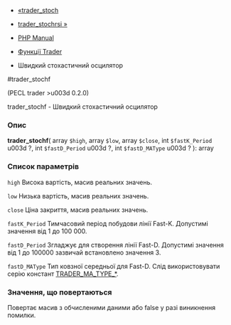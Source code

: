 - [«trader_stoch](function.trader-stoch.md)
- [trader_stochrsi »](function.trader-stochrsi.md)

- [PHP Manual](index.md)
- [Функції Trader](ref.trader.md)
- Швидкий стохастичний осцилятор

#trader_stochf

(PECL trader \>u003d 0.2.0)

trader_stochf - Швидкий стохастичний осцилятор

### Опис

**trader_stochf**(
array `$high`,
array `$low`,
array `$close`,
int `$fastK_Period` u003d ?,
int `$fastD_Period` u003d ?,
int `$fastD_MAType` u003d ?
): array

### Список параметрів

`high`
Висока вартість, масив реальних значень.

`low`
Низька вартість, масив реальних значень.

`close`
Ціна закриття, масив реальних значень.

`fastK_Period`
Тимчасовий період побудови лінії Fast-K. Допустимі значення від 1 до
100 000.

`fastD_Period`
Згладжує для створення лінії Fast-D. Допустимі значення від 1 до
100000 зазвичай встановлено значення 3.

`fastD_MAType`
Тип ковзної середньої для Fast-D. Слід використовувати серію констант
[TRADER_MA_TYPE\_\*](trader.constants.md).

### Значення, що повертаються

Повертає масив з обчисленими даними або false у разі
виникнення помилки.
